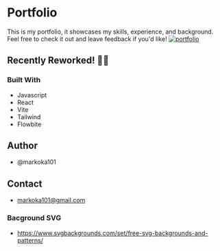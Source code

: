 # Portfolio
This is my portfolio, it showcases my skills, experience, and background. Feel free to check it out and leave feedback if you'd like!
[![portfolio](https://img.shields.io/badge/Check_it_out_here-000?style=for-the-badge&logo=ko-fi&logoColor=white)](https://markokaportfolio.com/)
## Recently Reworked! 🎉🎉
### Built With
-   Javascript
-   React
-   Vite
-   Tailwind
-   Flowbite

## Author

-   @markoka101

## Contact

-   markoka101@gmail.com

### Bacground SVG

-   https://www.svgbackgrounds.com/set/free-svg-backgrounds-and-patterns/
